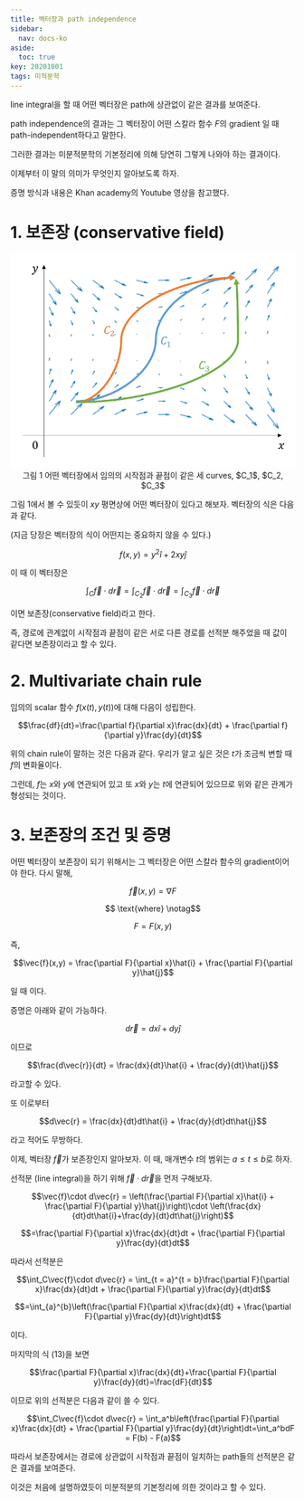 ```yaml
---
title: 벡터장과 path independence
sidebar:
  nav: docs-ko
aside:
  toc: true
key: 20201001
tags: 미적분학
---
```


line integral을 할 때 어떤 벡터장은 path에 상관없이 같은 결과를 보여준다. 

path independence의 결과는 그 벡터장이 어떤 스칼라 함수 $F$의 gradient 일 때 path-independent하다고 말한다. 

그러한 결과는 미분적분학의 기본정리에 의해 당연히 그렇게 나와야 하는 결과이다. 

이제부터 이 말의 의미가 무엇인지 알아보도록 하자.

증명 방식과 내용은 Khan academy의 Youtube 영상을 참고했다. 


# 1. 보존장 (conservative field)

<p align = "center">
  <img src = "https://raw.githubusercontent.com/angeloyeo/angeloyeo.github.io/master/pics/2020-10-01-path_independence/pic1.png">
  <br>그림 1 어떤 벡터장에서 임의의 시작점과 끝점이 같은 세 curves, $C_1$, $C_2, $C_3$
</p>

그림 1에서 볼 수 있듯이 $xy$ 평면상에 어떤 벡터장이 있다고 해보자. 벡터장의 식은 다음과 같다. 

(지금 당장은 벡터장의 식이 어떤지는 중요하지 않을 수 있다.)

$$f(x,y) = y^2\hat{i}+2xy\hat{j}$$

[//]:# (식 1)

이 때 이 벡터장은 

$$\int_C\vec{f}\cdot d\vec{r} = \int_{C_2}\vec{f}\cdot d\vec{r} = \int_{C_3}\vec{f}\cdot d\vec{r}$$


이면 보존장(conservative field)라고 한다. 

즉, 경로에 관계없이 시작점과 끝점이 같은 서로 다른 경로를 선적분 해주었을 때 값이 같다면 보존장이라고 할 수 있다.

# 2. Multivariate chain rule

임의의 scalar 함수 $f(x(t),y(t))$에 대해 다음이 성립한다.

$$\frac{df}{dt}=\frac{\partial f}{\partial x}\frac{dx}{dt} + \frac{\partial f}{\partial y}\frac{dy}{dt}$$

위의 chain rule이 말하는 것은 다음과 같다. 우리가 알고 싶은 것은 $t$가 조금씩 변할 때 $f$의 변화율이다. 

그런데, $f$는 $x$와 $y$에 연관되어 있고 또 $x$와 $y$는 $t$에 연관되어 있으므로 위와 같은 관계가 형성되는 것이다.

# 3. 보존장의 조건 및 증명

어떤 벡터장이 보존장이 되기 위해서는 그 벡터장은 어떤 스칼라 함수의 gradient이어야 한다. 다시 말해, 

$$\vec{f}(x,y) = \nabla F$$

$$ \text{where} \notag$$

$$F = F(x,y)$$

즉, 

$$\vec{f}(x,y) = \frac{\partial F}{\partial x}\hat{i} + \frac{\partial F}{\partial y}\hat{j}$$

일 때 이다.

증명은 아래와 같이 가능하다.

$$d\vec{r} = dx\hat{i} + dy\hat{j}$$

이므로 

$$\frac{d\vec{r}}{dt} = \frac{dx}{dt}\hat{i} + \frac{dy}{dt}\hat{j}$$

라고할 수 있다. 

또 이로부터 

$$d\vec{r} = \frac{dx}{dt}dt\hat{i} + \frac{dy}{dt}dt\hat{j}$$

라고 적어도 무방하다.

이제, 벡터장 $\vec{f}$가 보존장인지 알아보자. 이 때, 매개변수 $t$의 범위는 $a\leq t \leq b$로 하자.

선적분 (line integral)을 하기 위해 $\vec{f}\cdot d\vec{r}$을 먼저 구해보자.

$$\vec{f}\cdot d\vec{r} = \left(\frac{\partial F}{\partial x}\hat{i} + \frac{\partial F}{\partial y}\hat{j}\right)\cdot \left(\frac{dx}{dt}dt\hat{i}+\frac{dy}{dt}dt\hat{j}\right)$$

$$=\frac{\partial F}{\partial x}\frac{dx}{dt}dt + \frac{\partial F}{\partial y}\frac{dy}{dt}dt$$

따라서 선적분은

$$\int_C\vec{f}\cdot d\vec{r} = \int_{t = a}^{t = b}\frac{\partial F}{\partial x}\frac{dx}{dt}dt + \frac{\partial F}{\partial y}\frac{dy}{dt}dt$$

$$=\int_{a}^{b}\left(\frac{\partial F}{\partial x}\frac{dx}{dt} + \frac{\partial F}{\partial y}\frac{dy}{dt}\right)dt$$

[//]:# (식 13)


이다.

마지막의 식 (13)을 보면

$$\frac{\partial F}{\partial x}\frac{dx}{dt}+\frac{\partial F}{\partial y}\frac{dy}{dt}=\frac{dF}{dt}$$

이므로 위의 선적분은 다음과 같이 쓸 수 있다.

$$\int_C\vec{f}\cdot d\vec{r} = \int_a^b\left(\frac{\partial F}{\partial x}\frac{dx}{dt} + \frac{\partial F}{\partial y}\frac{dy}{dt}\right)dt=\int_a^bdF = F(b) - F(a)$$

따라서 보존장에서는 경로에 상관없이 시작점과 끝점이 일치하는 path들의 선적분은 같은 결과를 보여준다.

이것은 처음에 설명하였듯이 미분적분의 기본정리에 의한 것이라고 할 수 있다.